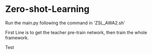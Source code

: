# Zero-shot-Learning


Run the main.py following the command in 'ZSL_AWA2.sh'

First Line is to get the teacher pre-train network, then train the whole framework.
 
 Test